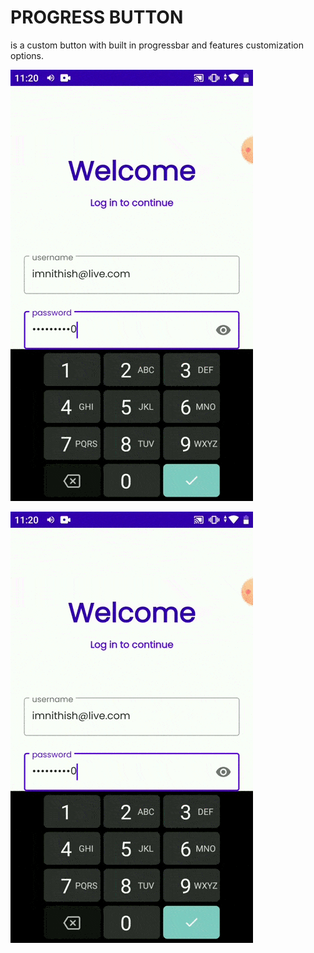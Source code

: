 # PROGRESS BUTTON
is a custom button with built in progressbar and features customization options.

![Demo](https://github.com/imnithish/progress_button/blob/master/progress_button_demo.gif)

<img src="https://github.com/imnithish/progress_button/blob/master/progress_button_demo.gif" scale="2"/>
